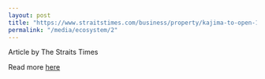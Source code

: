 ```yaml
---
layout: post
title: "https://www.straitstimes.com/business/property/kajima-to-open-100m-innovation-centre-in-singapore"
permalink: "/media/ecosystem/2"
---
```

Article by The Straits Times

Read more [here](https://www.straitstimes.com/business/property/kajima-to-open-100m-innovation-centre-in-singapore)